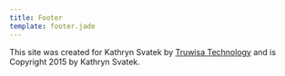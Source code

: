 ```yaml
---
title: Footer
template: footer.jade
---
```


This site was created for Kathryn Svatek by [Truwisa Technology](http://www.truwisatech.com) and is Copyright 2015 by Kathryn Svatek.
